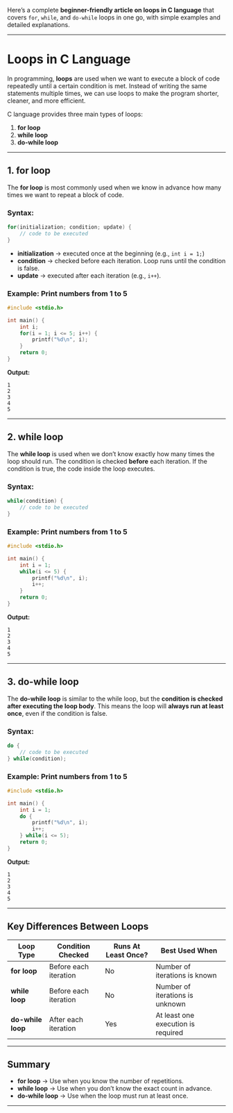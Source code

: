 Here’s a complete **beginner-friendly article on loops in C language** that covers `for`, `while`, and `do-while` loops in one go, with simple examples and detailed explanations.

---

# Loops in C Language

In programming, **loops** are used when we want to execute a block of code repeatedly until a certain condition is met. Instead of writing the same statements multiple times, we can use loops to make the program shorter, cleaner, and more efficient.

C language provides three main types of loops:

1. **for loop**
2. **while loop**
3. **do-while loop**

---

## 1. for loop

The **for loop** is most commonly used when we know in advance how many times we want to repeat a block of code.

### Syntax:

```c
for(initialization; condition; update) {
    // code to be executed
}
```

* **initialization** → executed once at the beginning (e.g., `int i = 1;`)
* **condition** → checked before each iteration. Loop runs until the condition is false.
* **update** → executed after each iteration (e.g., `i++`).

### Example: Print numbers from 1 to 5

```c
#include <stdio.h>

int main() {
    int i;
    for(i = 1; i <= 5; i++) {
        printf("%d\n", i);
    }
    return 0;
}
```

**Output:**

```
1
2
3
4
5
```

---

## 2. while loop

The **while loop** is used when we don’t know exactly how many times the loop should run. The condition is checked **before** each iteration. If the condition is true, the code inside the loop executes.

### Syntax:

```c
while(condition) {
    // code to be executed
}
```

### Example: Print numbers from 1 to 5

```c
#include <stdio.h>

int main() {
    int i = 1;
    while(i <= 5) {
        printf("%d\n", i);
        i++;
    }
    return 0;
}
```

**Output:**

```
1
2
3
4
5
```

---

## 3. do-while loop

The **do-while loop** is similar to the while loop, but the **condition is checked after executing the loop body**. This means the loop will **always run at least once**, even if the condition is false.

### Syntax:

```c
do {
    // code to be executed
} while(condition);
```

### Example: Print numbers from 1 to 5

```c
#include <stdio.h>

int main() {
    int i = 1;
    do {
        printf("%d\n", i);
        i++;
    } while(i <= 5);
    return 0;
}
```

**Output:**

```
1
2
3
4
5
```

---

## Key Differences Between Loops

| Loop Type         | Condition Checked     | Runs At Least Once? | Best Used When                     |
| ----------------- | --------------------- | ------------------- | ---------------------------------- |
| **for loop**      | Before each iteration | No                  | Number of iterations is known      |
| **while loop**    | Before each iteration | No                  | Number of iterations is unknown    |
| **do-while loop** | After each iteration  | Yes                 | At least one execution is required |

---

## Summary

* **for loop** → Use when you know the number of repetitions.
* **while loop** → Use when you don’t know the exact count in advance.
* **do-while loop** → Use when the loop must run at least once.

---
